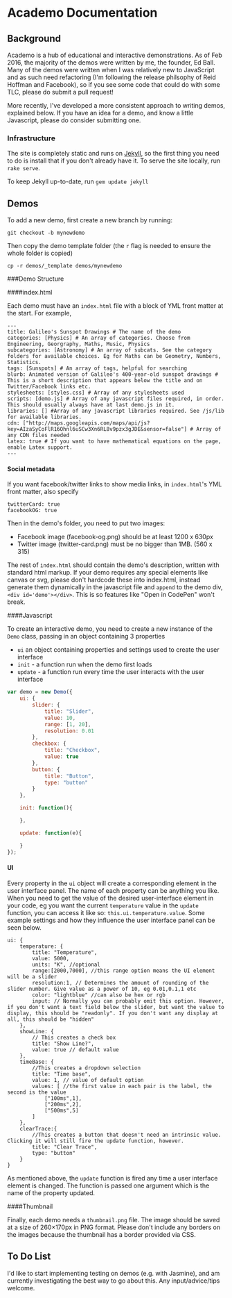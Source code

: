 # Academo Documentation

## Background
Academo is a hub of educational and interactive demonstrations. As of Feb 2016, the majority of the demos were written by me, the founder, Ed Ball. Many of the demos were written when I was relatively new to JavaScript and as such need refactoring (I'm following the release philsophy of Reid Hoffman and Facebook), so if you see some code that could do with some TLC, please do submit a pull request! 

More recently, I've developed a more consistent approach to writing demos, explained below. If you have an idea for a demo, and know a little Javascript, please do consider submitting one.

### Infrastructure

The site is completely static and runs on [Jekyll](https://jekyllrb.com/), so the first thing you need to do is install that if you don't already have it. To serve the site locally, run `rake serve`.

To keep Jekyll up-to-date, run `gem update jekyll`

## Demos

To add a new demo, first create a new branch by running:

```git checkout -b mynewdemo```

Then copy the demo template folder (the `r` flag is needed to ensure the whole folder is copied)

```cp -r demos/_template demos/mynewdemo```

<!-- It's then good to commit this skeleton code and push to a new branch.

```git push -u origin mynewdemo```

(the `-u` flag just means that the local branch will track the remote one) -->

###Demo Structure

####index.html

Each demo must have an `index.html` file with a block of YML front matter at the start. For example,

```
---
title: Galileo's Sunspot Drawings # The name of the demo
categories: [Physics] # An array of categories. Choose from Engineering, Georgraphy, Maths, Music, Physics
subcategories: [Astronomy] # An array of subcats. See the category folders for available choices. Eg for Maths can be Geometry, Numbers, Statistics.
tags: [Sunspots] # An array of tags, helpful for searching
blurb: Animated version of Galileo's 400-year-old sunspot drawings # This is a short description that appears below the title and on Twitter/Facebook links etc. 
stylesheets: [styles.css] # Array of any stylesheets used
scripts: [demo.js] # Array of any javascript files required, in order. This should usually always have at last demo.js in it.
libraries: [] #Array of any javascript libraries required. See /js/lib for available libraries.
cdn: ["http://maps.googleapis.com/maps/api/js?key=AIzaSyCoFlR16Ohnl6uSCw3Xn6RL8v9pzx3gJDE&sensor=false"] # Array of any CDN files needed
latex: true # If you want to have mathematical equations on the page, enable Latex support.
---
```

#### Social metadata

If you want facebook/twitter links to show media links, in `index.html`'s YML front matter, also specify
```
twitterCard: true
facebookOG: true
```

Then in the demo's folder, you need to put two images:

* Facebook image (facebook-og.png) should be at least 1200 x 630px
* Twitter image (twitter-card.png) must be no bigger than 1MB. (560 x 315)

The rest of `index.html` should contain the demo's description, written with standard html markup. If your demo requires any special elements like canvas or svg, please don't hardcode these into index.html, instead generate them dynamically in the javascript file and `append` to the demo div, `<div id='demo'></div>`. This is so features like "Open in CodePen" won't break.

####Javascript

To create an interactive demo, you need to create a new instance of the `Demo` class, passing in an object containing 3 properties
 * `ui` an object containing properties and settings used to create the user interface
 * `init` - a function run when the demo first loads
 * `update` - a function run every time the user interacts with the user interface

```javascript
var demo = new Demo({
	ui: {
		slider: {
			title: "Slider",
			value: 10,
			range: [1, 20],
			resolution: 0.01
		},
		checkbox: {
			title: "Checkbox",
			value: true
		},
		button: {
			title: "Button",
			type: "button"
		}
	},

	init: function(){

	},

	update: function(e){

	}
});
```

#### UI
Every property in the `ui` object will create a corresponding element in the user interface panel. The name of each property can be anything you like. When you need to get the value of the desired user-interface element in your code, eg you want the current `temperature` value in the `update` function, you can access it like so: `this.ui.temperature.value`. Some example settings and how they influence the user interface panel can be seen below.

```
ui: {
	temperature: {
		title: "Temperature",
		value: 5000,
		units: "K", //optional
		range:[2000,7000], //this range option means the UI element will be a slider
		resolution:1, // Determines the amount of rounding of the slider number. Give value as a power of 10, eg 0.01,0.1,1 etc
	    color: "lightblue" //can also be hex or rgb
	    input: // Normally you can probably omit this option. However, if you don't want a text field below the slider, but want the value to display, this should be "readonly". If you don't want any display at all, this should be "hidden"
	},
	showLine: {
		// This creates a check box
		title: "Show Line?",
		value: true // default value
	},
	timeBase: {
		//This creates a dropdown selection
	    title: "Time base",
	    value: 1, // value of default option
	    values: [ //the first value in each pair is the label, the second is the value
	    	["100ms",1],
	    	["200ms",2],
	    	["500ms",5]
	    ] 
	},
	clearTrace:{
		//This creates a button that doesn't need an intrinsic value. Clicking it will still fire the update function, however.
	    title: "Clear Trace",
	    type: "button"
	}
}
```

As mentioned above, the `update` function is fired any time a user interface element is changed. The function is passed one argument which is the name of the property updated.

####Thumbnail

Finally, each demo needs a `thumbnail.png` file. The image should be saved at a size of 260&times;170px in PNG format. Please don't include any borders on the images because the thumbnail has a border provided via CSS.

## To Do List
I'd like to start implementing testing on demos (e.g. with Jasmine), and am currently investigating the best way to go about this. Any input/advice/tips welcome.
